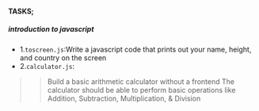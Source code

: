 #### TASKS; 
##### introduction to javascript
* 1.`toscreen.js`:Write a javascript code that prints out your name, height, and country on the screen
* 2.`calculator.js`: 
> > Build a basic arithmetic calculator without a frontend
> > The calculator should be able to perform basic operations like Addition, Subtraction, Multiplication, & Division
